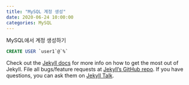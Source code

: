 ```yaml
---
title: "MySQL 계정 생성"
date: 2020-06-24 10:00:00
categories: MySQL
---
```


MySQL에서 계정 생성하기

```sql
CREATE USER `user1`@`%` 
```

Check out the [Jekyll docs][jekyll-docs] for more info on how to get the most out of Jekyll. File all bugs/feature requests at [Jekyll’s GitHub repo][jekyll-gh]. If you have questions, you can ask them on [Jekyll Talk][jekyll-talk].

[jekyll-docs]: https://jekyllrb.com/docs/home
[jekyll-gh]:   https://github.com/jekyll/jekyll
[jekyll-talk]: https://talk.jekyllrb.com/
